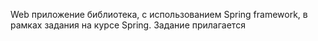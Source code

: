 Web приложение библиотека, с использованием Spring framework, в рамках задания на курсе Spring. Задание прилагается
